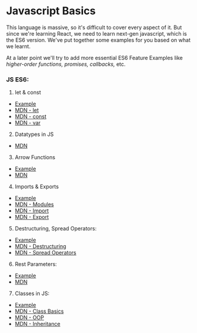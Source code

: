 # Javascript Basics

This language is massive, so it's difficult to cover every aspect of it. But since we're learning React, we need to learn next-gen javascript, which is the ES6 version. We've put together some examples for you based on what we learnt.

At a later point we'll try to add more essential ES6 Feature Examples like _higher-order functions, promises, callbacks,_ etc.

### JS ES6:

1. let & const

- [Example](./variables.js)
- [MDN - let](https://developer.mozilla.org/en-US/docs/Web/JavaScript/Reference/Statements/let)
- [MDN - const](https://developer.mozilla.org/en-US/docs/Web/JavaScript/Reference/Statements/const)
- [MDN - var](https://developer.mozilla.org/en-US/docs/Web/JavaScript/Reference/Statements/var)

2. Datatypes in JS

- [MDN](https://developer.mozilla.org/en-US/docs/Web/JavaScript/Data_structures)

3. Arrow Functions

- [Example](./arrowFunctions.js)
- [MDN](https://developer.mozilla.org/en-US/docs/Web/JavaScript/Reference/Functions/Arrow_functions)

4. Imports & Exports

- [Example](./imports_n_exports.js)
- [MDN - Modules](https://developer.mozilla.org/en-US/docs/Web/JavaScript/Guide/Modules)
- [MDN - Import](https://developer.mozilla.org/en-US/docs/Web/JavaScript/Reference/Statements/import)
- [MDN - Export](https://developer.mozilla.org/en-US/docs/web/javascript/reference/statements/export)

5. Destructuring, Spread Operators:

- [Example](./destructuring_n_spread.js)
- [MDN - Destructuring](https://developer.mozilla.org/en-US/docs/Web/JavaScript/Reference/Operators/Destructuring_assignment)
- [MDN - Spread Operators](https://developer.mozilla.org/en-US/docs/Web/JavaScript/Reference/Operators/Spread_syntax)

6. Rest Parameters:

- [Example](./rest_parameter.js)
- [MDN](https://developer.mozilla.org/en-US/docs/Web/JavaScript/Reference/Functions/rest_parameters)

7. Classes in JS:

- [Example](./classes.js)
- [MDN - Class Basics](https://developer.mozilla.org/en-US/docs/Web/JavaScript/Reference/Classes)
- [MDN - OOP](https://developer.mozilla.org/en-US/docs/Learn/JavaScript/Objects/Object-oriented_JS)
- [MDN - Inheritance](https://developer.mozilla.org/en-US/docs/Learn/JavaScript/Objects/Inheritance)
